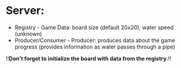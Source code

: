 # **Server:**

- Registry - Game Data: board size (default 20x20), water speed (unknown)
- Producer/Consumer - Producer: produces data about the game progress (provides information as water passes through a pipe)

!!**Don't forget to initialize the board with data from the registry.**!!
